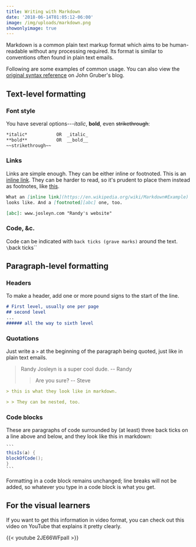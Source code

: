 ```yaml
---
title: Writing with Markdown
date: '2018-06-14T01:05:12-06:00'
image: /img/uploads/markdown.png
showonlyimage: true
---
```

Markdown is a common plain text markup format which aims to be human-readable without any processing required. Its format is similar to conventions often found in plain text emails.
<!--more-->

Following are some examples of common usage. You can also view the [original syntax reference](https://daringfireball.net/projects/markdown/syntax "John Gruber's Markdown reference") on John Gruber's blog.



## Text-level formatting

### Font style

You have several options---_italic_, **bold**, even ~~strikethrough~~:

```markdown
*italic*           OR  _italic_
**bold**           OR  __bold__
~~strikethrough~~
```

### Links

Links are simple enough. They can be either inline or footnoted.
This is an [inline link](https://en.wikipedia.org/wiki/Markdown#Example). They can be harder to read, so it's prudent to place them instead as footnotes, like [this](https://en.wikipedia.org/wiki/Markdown "add hover text").

```markdown
What an [inline link](https://en.wikipedia.org/wiki/Markdown#Example)
looks like. And a [footnoted][abc] one, too.

[abc]: www.josleyn.com "Randy's website"
```

### Code, &c.

Code can be indicated with `back ticks (grave marks)` around the text. `\`back ticks\`\`

## Paragraph-level formatting

### Headers

To make a header, add one or more pound signs to the start of the line.

```markdown
# First level, usually one per page
## second level
...
###### all the way to sixth level
```


### Quotations

Just write a `>` at the beginning of the paragraph being quoted, just like in plain text emails.

> Randy Josleyn is a super cool dude. -- Randy
>
> > Are you sure? -- Steve

```markdown
> this is what they look like in markdown.

> > They can be nested, too.
```

### Code blocks
These are paragraphs of code surrounded by (at least) three back ticks on a line above and below, and they look like this in markdown:

````java
```
thisIs(a) {
blockOfCode();
}
```
````
Formatting in a code block remains unchanged; line breaks
will not be added, so whatever you type in a code block is what you get.

## For the visual learners

If you want to get this information in video format, you can check out this video on YouTube that explains it pretty clearly. 

{{< youtube 2JE66WFpaII >}}
